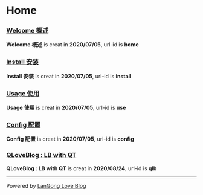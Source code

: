 # Home
### [Welcome 概述](home.md)

**Welcome 概述** is creat in **2020/07/05**, url-id is **home** 

### [Install 安装](install.md)

**Install 安装** is creat in **2020/07/05**, url-id is **install** 

### [Usage 使用](use.md)

**Usage 使用** is creat in **2020/07/05**, url-id is **use** 

### [Config 配置](config.md)

**Config 配置** is creat in **2020/07/05**, url-id is **config** 

### [QLoveBlog : LB with QT](qlb.md)

**QLoveBlog : LB with QT** is creat in **2020/08/24**, url-id is **qlb** 


---


Powered by [LanGong Love Blog](https://langong-dev.github.io/love-blog)
